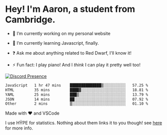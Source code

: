 # Hey! I'm Aaron, a student from Cambridge.

- 🔭 I’m currently working on my personal website

- 🌱 I’m currently learning Javascript, finally.

- ❓ Ask me about anything related to Red Dwarf, I'll know it!

- ⚡ Fun fact: I play piano! And I *think* I can play it pretty well too!

[![Discord Presence](https://lanyard.cnrad.dev/api/689805100331696149)](https://discord.com/users/689805100331696149)

<!--START_SECTION:waka-->

```txt
JavaScript   1 hr 47 mins    ██████████████▒░░░░░░░░░░   57.25 %
HTML         35 mins         ████▓░░░░░░░░░░░░░░░░░░░░   18.81 %
YAML         25 mins         ███▒░░░░░░░░░░░░░░░░░░░░░   13.79 %
JSON         14 mins         ██░░░░░░░░░░░░░░░░░░░░░░░   07.92 %
Other        2 mins          ▒░░░░░░░░░░░░░░░░░░░░░░░░   01.10 %
```

<!--END_SECTION:waka-->
Made with ❤ and VSCode <img src="https://hit.yhype.me/github/profile?user_id=53441990" alt="">

I use HŸPE for statistics. Nothing about them links it to you though! see [here](https://yhype.me/) for more info.
